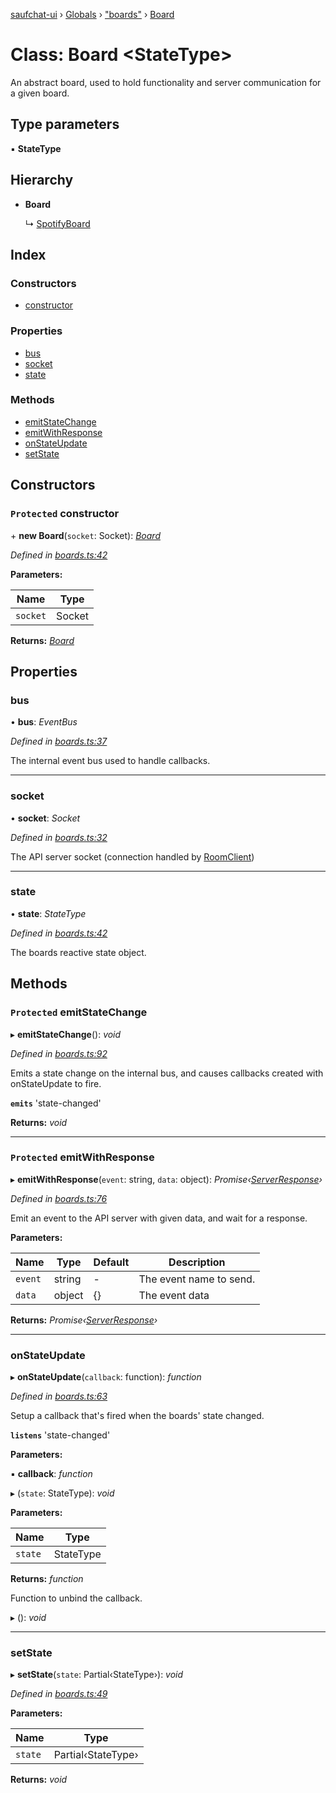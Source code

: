 [saufchat-ui](../README.md) › [Globals](../globals.md) › ["boards"](../modules/_boards_.md) › [Board](_boards_.board.md)

# Class: Board <**StateType**>

An abstract board, used to hold functionality and server communication for a given board.

## Type parameters

▪ **StateType**

## Hierarchy

* **Board**

  ↳ [SpotifyBoard](_boards_.spotifyboard.md)

## Index

### Constructors

* [constructor](_boards_.board.md#protected-constructor)

### Properties

* [bus](_boards_.board.md#bus)
* [socket](_boards_.board.md#socket)
* [state](_boards_.board.md#state)

### Methods

* [emitStateChange](_boards_.board.md#protected-emitstatechange)
* [emitWithResponse](_boards_.board.md#protected-emitwithresponse)
* [onStateUpdate](_boards_.board.md#onstateupdate)
* [setState](_boards_.board.md#setstate)

## Constructors

### `Protected` constructor

\+ **new Board**(`socket`: Socket): *[Board](_boards_.board.md)*

*Defined in [boards.ts:42](https://github.com/Capevace/saufchat-ui/blob/41a33aa/src/boards.ts#L42)*

**Parameters:**

Name | Type |
------ | ------ |
`socket` | Socket |

**Returns:** *[Board](_boards_.board.md)*

## Properties

###  bus

• **bus**: *EventBus*

*Defined in [boards.ts:37](https://github.com/Capevace/saufchat-ui/blob/41a33aa/src/boards.ts#L37)*

The internal event bus used to handle callbacks.

___

###  socket

• **socket**: *Socket*

*Defined in [boards.ts:32](https://github.com/Capevace/saufchat-ui/blob/41a33aa/src/boards.ts#L32)*

The API server socket (connection handled by [RoomClient](_room_.roomclient.md))

___

###  state

• **state**: *StateType*

*Defined in [boards.ts:42](https://github.com/Capevace/saufchat-ui/blob/41a33aa/src/boards.ts#L42)*

The boards reactive state object.

## Methods

### `Protected` emitStateChange

▸ **emitStateChange**(): *void*

*Defined in [boards.ts:92](https://github.com/Capevace/saufchat-ui/blob/41a33aa/src/boards.ts#L92)*

Emits a state change on the internal bus, and causes callbacks created with onStateUpdate to fire.

**`emits`** 'state-changed'

**Returns:** *void*

___

### `Protected` emitWithResponse

▸ **emitWithResponse**(`event`: string, `data`: object): *Promise‹[ServerResponse](../interfaces/_boards_.serverresponse.md)›*

*Defined in [boards.ts:76](https://github.com/Capevace/saufchat-ui/blob/41a33aa/src/boards.ts#L76)*

Emit an event to the API server with given data, and wait for a response.

**Parameters:**

Name | Type | Default | Description |
------ | ------ | ------ | ------ |
`event` | string | - | The event name to send. |
`data` | object | {} | The event data  |

**Returns:** *Promise‹[ServerResponse](../interfaces/_boards_.serverresponse.md)›*

___

###  onStateUpdate

▸ **onStateUpdate**(`callback`: function): *function*

*Defined in [boards.ts:63](https://github.com/Capevace/saufchat-ui/blob/41a33aa/src/boards.ts#L63)*

Setup a callback that's fired when the boards' state changed.

**`listens`** 'state-changed'

**Parameters:**

▪ **callback**: *function*

▸ (`state`: StateType): *void*

**Parameters:**

Name | Type |
------ | ------ |
`state` | StateType |

**Returns:** *function*

Function to unbind the callback.

▸ (): *void*

___

###  setState

▸ **setState**(`state`: Partial‹StateType›): *void*

*Defined in [boards.ts:49](https://github.com/Capevace/saufchat-ui/blob/41a33aa/src/boards.ts#L49)*

**Parameters:**

Name | Type |
------ | ------ |
`state` | Partial‹StateType› |

**Returns:** *void*
